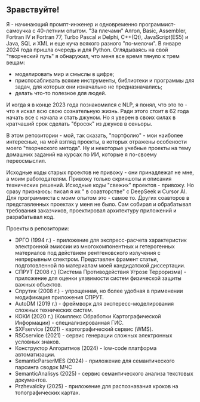 ## Зравствуйте!

Я - начинающий промпт-инженер и одновременно программист-самоучка с 40-летним опытом. "За плечами" Алгол, Basic, Assembler, Fortran IV и Fortran 77, Turbo Pascal и Delphi, C++(Qt), JavaScript(ES5) и Java, SQL и ХML и  еще куча всякого разного "по-мелочи".
В январе 2024 года пришла очередь и для Python.
Оглядываясь на свой "творческий путь" я обнаружил, что меня все время тянуло к трем вещам:
- моделировать мир и смыслы в цифре;
- приспосабливать всякие инструменты, библиотеки и программы для задач, для которых они изначально не предназначались;
- делать что-то полезное для людей.
  
И когда я в конце 2023 года познакомился с NLP, я понял, что это то - что я искал всю свою сознательную жизнь.
Ради этого стоит в 62 года начать все с начала и стать джуном. Но я уверен в своих силах в кратчаший срок сделать "бросок" из джунов в сеньоры.

В этом репозитории - мой, так сказать, "портфолио" - мои наиболее интересные, на мой взгляд проекты, в которых отражены особености моего "творческого метода". Ну и некоторые учебные проекты на тему домашних заданий на курсах по ИИ, которые я по-своему переосмыслил.

Исходные коды старых проектов не привожу - они принадлежат не мне, а моим работодателям. Привожу только скриншоты и описания технических решений.
Исходные коды "свежих" проектов - привожу. Но сразу признаюсь: писал я их " в соавторстве" c DeepSeek и Cursor AI. Для программиста с моим опытом это - самое то.
Других соавторов в представленных проектах у меня не было. Сам собирал и обрабатывал требования заказчиков, проектировал архитектуру приложений и разрабатывал код.

Проекты в репозитории:
- ЭРГО (1994 г.) - приложение для экспресс-расчета характеристик электронной эмиссии из многокомпонентных и гетерогенных материалов под действием рентгеновского излучения с непрерывным спектром. Представлен фрамент статьи, подготовленной по материалам моей кандидатской диссертации.
- СПРУТ (2008 г.) (Система Противодействия Угрозе Терроризма) - приложение для оценки уязвимости систем физической защиты важных объектов.
- Спрутик (2008 г.) - упрощенная, но более удобная в применении модификация приложения СПРУТ.
- AutoDM (2019 г.) - фреймворк для экспересс-моделирования сложных технических систем.
- КОКИ (2020 г.) (Комплекс Обработки Картографической Информации) - специализированная ГИС.
- SXFservice (2021) - картографический сервис (WMS).
- RSCservice (2021) - сервис генерации сложных электронных условных знаков.
- Конструктор Алгоритмов (2024) - low-code платформа автоматизации.
- SemanticParserMES (2024) - приложение для семантического парсинга сводок МЧС
- SemanticAnalisys (2025) - сервис семантического анализа текстовых документов.
- Przhevalcky (2025) - приложение для распознавания кроков на топографических картах.
